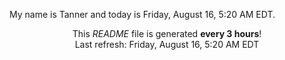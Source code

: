 My name is Tanner and today is Friday, August 16, 5:20 AM EDT.

<p align="center">This <i>README</i> file is generated <b>every 3 hours</b>!</br>Last refresh: Friday, August 16, 5:20 AM EDT<br /></p>
